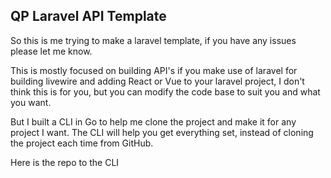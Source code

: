 ## QP Laravel API Template

<p>So this is me trying to make a laravel template, if you have any issues please let me know.</p>

<p>This is mostly focused on building API's if you make use of laravel for building livewire and adding React or Vue to your laravel project, I don't think this is for you, but you can modify the code base to suit you and what you want.</p>

<p>But I built a CLI in Go to help me clone the project and make it for 
any project I want. The CLI will help you get everything set, instead of cloning the project each time from GitHub.</p>

<p> Here is the repo to the CLI <a href='https://github.com/sudo-which-qp/qp_laravel_cli.git'><QP></QP></a></p>
